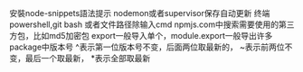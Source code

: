 安裝node-snippets語法提示
nodemon或者supervisor保存自动更新
终端 powershell,git bash 或者文件路径除输入cmd
npmjs.com中搜索需要使用的第三方包，比如md5加密包
export一般导入单个，module.export一般导出许多
package中版本号
^表示第一位版本号不变，后面两位取最新的，
~表示前两位不变，最后一个取最新，
*表示全部取最新